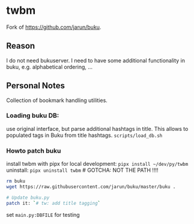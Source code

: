 # twbm

Fork of https://github.com/jarun/buku.

## Reason
I do not need bukuserver.
I need to have some additional functionality in buku, e.g. alphabetical ordering, ...


## Personal Notes
Collection of bookmark handling utilities.

### Loading buku DB:
use original interface, but parse additional hashtags in title. This allows to populated tags in Buku from title
hashtags.
`scripts/load_db.sh`

### Howto patch buku
install twbm with pipx for local development: `pipx install ~/dev/py/twbm`
uninstall: `pipx uninstall twbm`  # GOTCHA: NOT THE PATH !!!!

```bash
rm buku
wget https://raw.githubusercontent.com/jarun/buku/master/buku .

# Update buku.py
patch it: `# tw: add title tagging`
```

set `main.py:DBFILE` for testing

